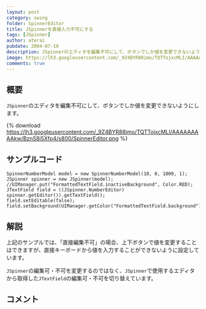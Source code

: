 ```yaml
---
layout: post
category: swing
folder: SpinnerEditor
title: JSpinnerを直接入力不可にする
tags: [JSpinner]
author: aterai
pubdate: 2004-07-19
description: JSpinnerのエディタを編集不可にして、ボタンでしか値を変更できないようにします。
image: https://lh3.googleusercontent.com/_9Z4BYR88imo/TQTTojxcMLI/AAAAAAAAAkw/BznS8i5Xfp4/s800/SpinnerEditor.png
comments: true
---
```

## 概要
`JSpinner`のエディタを編集不可にして、ボタンでしか値を変更できないようにします。

{% download https://lh3.googleusercontent.com/_9Z4BYR88imo/TQTTojxcMLI/AAAAAAAAAkw/BznS8i5Xfp4/s800/SpinnerEditor.png %}

## サンプルコード
<pre class="prettyprint"><code>SpinnerNumberModel model = new SpinnerNumberModel(10, 0, 1000, 1);
JSpinner spinner = new JSpinner(model);
//UIManager.put("FormattedTextField.inactiveBackground", Color.RED);
JTextField field = ((JSpinner.NumberEditor) spinner.getEditor()).getTextField();
field.setEditable(false);
field.setBackground(UIManager.getColor("FormattedTextField.background"));
</code></pre>

## 解説
上記のサンプルでは、「直接編集不可」の場合、上下ボタンで値を変更することはできますが、直接キーボードから値を入力することができないように設定しています。

`JSpinner`の編集可・不可を変更するのではなく、`JSpinner`で使用するエディタから取得した`JTextField`の編集可・不可を切り替えています。

## コメント
